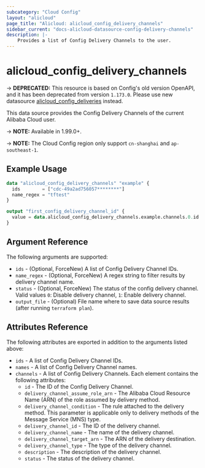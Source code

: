 ```yaml
---
subcategory: "Cloud Config"
layout: "alicloud"
page_title: "Alicloud: alicloud_config_delivery_channels"
sidebar_current: "docs-alicloud-datasource-config-delivery-channels"
description: |-
    Provides a list of Config Delivery Channels to the user.
---
```


# alicloud\_config\_delivery\_channels

-> **DEPRECATED:**  This resource is based on Config's old version OpenAPI, and it has been deprecated from version `1.173.0`.
Please use new datasource [alicloud_config_deliveries](https://registry.terraform.io/providers/xdops/alicloud/latest/docs/data-sources/config_deliveries) instead.

This data source provides the Config Delivery Channels of the current Alibaba Cloud user.

-> **NOTE:**  Available in 1.99.0+.

-> **NOTE:** The Cloud Config region only support `cn-shanghai` and `ap-southeast-1`.

## Example Usage

```terraform
data "alicloud_config_delivery_channels" "example" {
  ids        = ["cdc-49a2ad756057********"]
  name_regex = "tftest"
}

output "first_config_delivery_channel_id" {
  value = data.alicloud_config_delivery_channels.example.channels.0.id
}
```

## Argument Reference

The following arguments are supported:

* `ids` - (Optional, ForceNew) A list of Config Delivery Channel IDs.
* `name_regex` - (Optional, ForceNew) A regex string to filter results by delivery channel name.
* `status` - (Optional, ForceNew) The status of the config delivery channel. Valid values `0`: Disable delivery channel, `1`: Enable delivery channel.
* `output_file` - (Optional) File name where to save data source results (after running `terraform plan`).

## Attributes Reference

The following attributes are exported in addition to the arguments listed above:

* `ids` - A list of Config Delivery Channel IDs.
* `names` - A list of Config Delivery Channel names.
* `channels` - A list of Config Delivery Channels. Each element contains the following attributes:
    * `id` - The ID of the Config Delivery Channel.
    * `delivery_channel_assume_role_arn` - The Alibaba Cloud Resource Name (ARN) of the role assumed by delivery method.
    * `delivery_channel_condition` - The rule attached to the delivery method. This parameter is applicable only to delivery methods of the Message Service (MNS) type.
    * `delivery_channel_id` - The ID of the delivery channel.
    * `delivery_channel_name` - The name of the delivery channel.
    * `delivery_channel_target_arn` - The ARN of the delivery destination.
    * `delivery_channel_type` - The type of the delivery channel.
    * `description` - The description of the delivery channel.
    * `status` - The status of the delivery channel.
